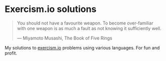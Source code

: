 # Exercism.io solutions

> You should not have a favourite weapon. To become over-familiar with one weapon is as much a fault as not knowing it sufficiently well. 
>
> ― Miyamoto Musashi, The Book of Five Rings


My solutions to [exercism.io](https://exercism.io) problems using various languages. For fun and profit.
